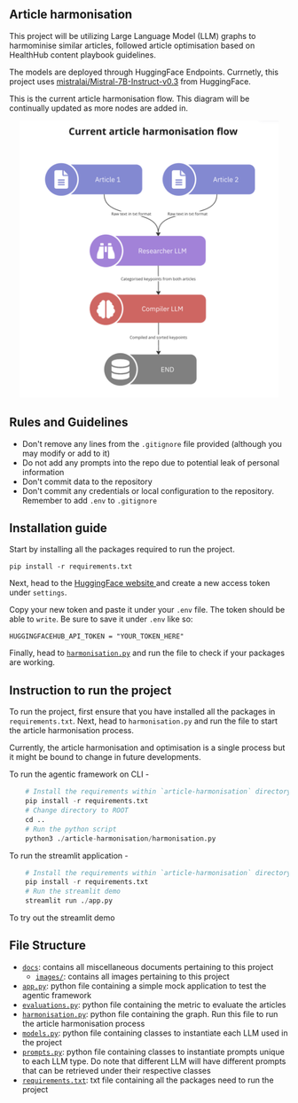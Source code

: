 
## Article harmonisation
This project will be utilizing Large Language Model (LLM) graphs to harmominise similar articles, followed article optimisation based on HealthHub content playbook guidelines.

The models are deployed through HuggingFace Endpoints. Currnetly, this project uses [mistralai/Mistral-7B-Instruct-v0.3](https://huggingface.co/mistralai/Mistral-7B-Instruct-v0.3) from HuggingFace.

This is the current article harmonisation flow. This diagram will be continually updated as more nodes are added in.

<p align="center">
    <img src="docs/images/Article harmonisation flow 1.png" height="500">
</p>

## Rules and Guidelines

- Don't remove any lines from the `.gitignore` file provided (although you may modify or add to it)
- Do not add any prompts into the repo due to potential leak of personal information
- Don't commit data to the repository
- Don't commit any credentials or local configuration to the repository. Remember to add `.env` to `.gitignore `

## Installation guide
Start by installing all the packages required to run the project.

```
pip install -r requirements.txt
```
Next, head to the [HuggingFace website ](https://huggingface.co/) and create a new access token under `settings`.

Copy your new token and paste it under your `.env` file. The token should be able to `write`. Be sure to save it under `.env` like so:

```
HUGGINGFACEHUB_API_TOKEN = "YOUR_TOKEN_HERE"
```
Finally, head to [`harmonisation.py`](harmonisation.py) and run the file to check if your packages are working.

## Instruction to run the project
To run the project, first ensure that you have installed all the packages in `requirements.txt`. Next, head to `harmonisation.py` and run the file to start the article harmonisation process.

Currently, the article harmonisation and optimisation is a single process but it might be bound to change in future developments.

To run the agentic framework on CLI -
```python
    # Install the requirements within `article-harmonisation` directory
    pip install -r requirements.txt
    # Change directory to ROOT
    cd ..
    # Run the python script
    python3 ./article-harmonisation/harmonisation.py
```

To run the streamlit application -
```python
    # Install the requirements within `article-harmonisation` directory
    pip install -r requirements.txt
    # Run the streamlit demo
    streamlit run ./app.py
```

To try out the streamlit demo

## File Structure
- [`docs`](docs): contains all miscellaneous documents pertaining to this project
    * [`images/`](docs/images): contains all images pertaining to this project
- [`app.py`](app.py): python file containing a simple mock application to test the agentic framework
- [`evaluations.py`](utils/evaluations.py): python file containing the metric to evaluate the articles
- [`harmonisation.py`](harmonisation.py): python file containing the graph. Run this file to run the article harmonisation process
- [`models.py`](models.py): python file containing classes to instantiate each LLM used in the project
- [`prompts.py`](prompts.py): python file containing classes to instantiate prompts unique to each LLM type. Do note that different LLM will have different prompts that can be retrieved under their respective classes
- [`requirements.txt`](requirements.txt): txt file containing all the packages need to run the project

